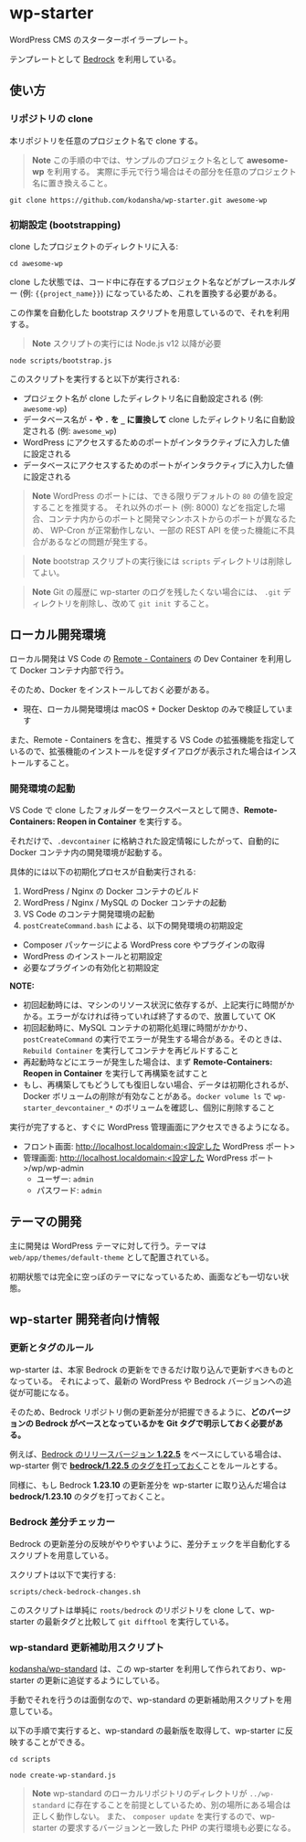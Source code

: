 # wp-starter

WordPress CMS のスターターボイラープレート。

テンプレートとして [Bedrock](https://roots.io/bedrock/) を利用している。

## 使い方

### リポジトリの clone

本リポジトリを任意のプロジェクト名で clone する。

> **Note**
> この手順の中では、サンプルのプロジェクト名として **awesome-wp** を利用する。
> 実際に手元で行う場合はその部分を任意のプロジェクト名に置き換えること。

```text
git clone https://github.com/kodansha/wp-starter.git awesome-wp
```

### 初期設定 (bootstrapping)

clone したプロジェクトのディレクトリに入る:

```text
cd awesome-wp
```

clone した状態では、コード中に存在するプロジェクト名などがプレースホルダー (例: `{{project_name}}`)
になっているため、これを置換する必要がある。

この作業を自動化した bootstrap スクリプトを用意しているので、それを利用する。

> **Note**
> スクリプトの実行には Node.js v12 以降が必要

```text
node scripts/bootstrap.js
```

このスクリプトを実行すると以下が実行される:

- プロジェクト名が clone したディレクトリ名に自動設定される (例: `awesome-wp`)
- データベース名が **`-` や `.` を `_` に置換して** clone したディレクトリ名に自動設定される (例: `awesome_wp`)
- WordPress にアクセスするためのポートがインタラクティブに入力した値に設定される
- データベースにアクセスするためのポートがインタラクティブに入力した値に設定される

> **Note**
> WordPress のポートには、できる限りデフォルトの `80` の値を設定することを推奨する。
> それ以外のポート (例: 8000) などを指定した場合、コンテナ内からのポートと開発マシンホストからのポートが異なるため、
> WP-Cron が正常動作しない、一部の REST API を使った機能に不具合があるなどの問題が発生する。

> **Note**
> bootstrap スクリプトの実行後には `scripts` ディレクトリは削除してよい。

> **Note**
> Git の履歴に wp-starter のログを残したくない場合には、 `.git` ディレクトリを削除し、改めて `git init` すること。

## ローカル開発環境

ローカル開発は VS Code の [Remote - Containers](https://marketplace.visualstudio.com/items?itemName=ms-vscode-remote.remote-containers) の Dev Container を利用して Docker コンテナ内部で行う。

そのため、Docker をインストールしておく必要がある。

- 現在、ローカル開発環境は macOS + Docker Desktop のみで検証しています

また、Remote - Containers を含む、推奨する VS Code の拡張機能を指定しているので、拡張機能のインストールを促すダイアログが表示された場合はインストールすること。

### 開発環境の起動

VS Code で clone したフォルダーをワークスペースとして開き、**Remote-Containers: Reopen in Container** を実行する。

それだけで、`.devcontainer` に格納された設定情報にしたがって、自動的に Docker コンテナ内の開発環境が起動する。

具体的には以下の初期化プロセスが自動実行される:

1. WordPress / Nginx の Docker コンテナのビルド
2. WordPress / Nginx / MySQL の Docker コンテナの起動
3. VS Code のコンテナ開発環境の起動
4. `postCreateCommand.bash` による、以下の開発環境の初期設定

- Composer パッケージによる WordPress core やプラグインの取得
- WordPress のインストールと初期設定
- 必要なプラグインの有効化と初期設定

**NOTE:**

- 初回起動時には、マシンのリソース状況に依存するが、上記実行に時間がかかる。エラーがなければ待っていれば終了するので、放置していて OK
- 初回起動時に、MySQL コンテナの初期化処理に時間がかかり、`postCreateCommand` の実行でエラーが発生する場合がある。そのときは、`Rebuild Container` を実行してコンテナを再ビルドすること
- 再起動時などにエラーが発生した場合は、まず **Remote-Containers: Reopen in Container** を実行して再構築を試すこと
- もし、再構築してもどうしても復旧しない場合、データは初期化されるが、Docker ボリュームの削除が有効なことがある。`docker volume ls` で `wp-starter_devcontainer_*` のボリュームを確認し、個別に削除すること

実行が完了すると、すぐに WordPress 管理画面にアクセスできるようになる。

- フロント画面: http://localhost.localdomain:<設定した WordPress ポート>
- 管理画面: http://localhost.localdomain:<設定した WordPress ポート>/wp/wp-admin
  - ユーザー: `admin`
  - パスワード: `admin`

## テーマの開発

主に開発は WordPress テーマに対して行う。テーマは `web/app/themes/default-theme` として配置されている。

初期状態では完全に空っぽのテーマになっているため、画面なども一切ない状態。

## wp-starter 開発者向け情報

### 更新とタグのルール

wp-starter は、本家 Bedrock の更新をできるだけ取り込んで更新すべきものとなっている。
それによって、最新の WordPress や Bedrock バージョンへの追従が可能になる。

そのため、Bedrock リポジトリ側の更新差分が把握できるように、**どのバージョンの Bedrock
がベースとなっているかを Git タグで明示しておく必要がある。**

例えば、[Bedrock のリリースバージョン **1.22.5**](https://github.com/roots/bedrock/releases/tag/1.22.5)
をベースにしている場合は、wp-starter 側で [**bedrock/1.22.5** のタグを打っておく](https://github.com/kodansha/wp-starter/releases/tag/bedrock%2F1.22.5)ことをルールとする。

同様に、もし Bedrock **1.23.10** の更新差分を wp-starter に取り込んだ場合は **bedrock/1.23.10** のタグを打っておくこと。

### Bedrock 差分チェッカー

Bedrock の更新差分の反映がやりやすいように、差分チェックを半自動化するスクリプトを用意している。

スクリプトは以下で実行する:

```text
scripts/check-bedrock-changes.sh
```

このスクリプトは単純に `roots/bedrock` のリポジトリを clone して、wp-starter
の最新タグと比較して `git difftool` を実行している。

### wp-standard 更新補助用スクリプト

[kodansha/wp-standard](https://github.com/kodansha/wp-standard) は、この
wp-starter を利用して作られており、wp-starter の更新に追従するようにしている。

手動でそれを行うのは面倒なので、wp-standard の更新補助用スクリプトを用意している。

以下の手順で実行すると、wp-standard の最新版を取得して、wp-starter に反映することができる。

```text
cd scripts
```

```text
node create-wp-standard.js
```

> **Note**
> wp-standard のローカルリポジトリのディレクトリが `../wp-standard` に存在することを前提としているため、別の場所にある場合は正しく動作しない。
> また、 `composer update` を実行するので、wp-starter の要求するバージョンと一致した PHP の実行環境も必要になる。

